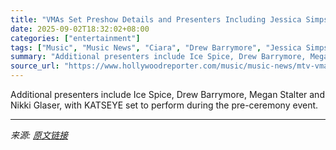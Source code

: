 ```yaml
---
title: "VMAs Set Preshow Details and Presenters Including Jessica Simpson, ‘Hunting Wives’ and ‘KPop Demon Hunters’ Stars, Paris Hilton"
date: 2025-09-02T18:32:02+08:00
categories: ["entertainment"]
tags: ["Music", "Music News", "Ciara", "Drew Barrymore", "Jessica Simpson", "KPop Demon Hunters", "Megan Stalter", "MTV", "music", "Nikki Glaser", "Paris Hilton", "The Hunting Wives", "VMAs", "VMAs 2025"]
summary: "Additional presenters include Ice Spice, Drew Barrymore, Megan Stalter and Nikki Glaser, with KATSEYE set to perform during the pre-ceremony event."
source_url: "https://www.hollywoodreporter.com/music/music-news/mtv-vmas-2025-presenters-kpop-demon-hunters-paris-hilton-1236359205/"
---
```


Additional presenters include Ice Spice, Drew Barrymore, Megan Stalter and Nikki Glaser, with KATSEYE set to perform during the pre-ceremony event.

---

*来源: [原文链接](https://www.hollywoodreporter.com/music/music-news/mtv-vmas-2025-presenters-kpop-demon-hunters-paris-hilton-1236359205/)*
